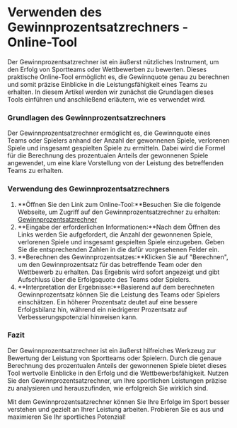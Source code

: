 Verwenden des Gewinnprozentsatzrechners - Online-Tool
=====================================================

Der Gewinnprozentsatzrechner ist ein äußerst nützliches Instrument, um den Erfolg von Sportteams oder Wettbewerben zu bewerten. Dieses praktische Online-Tool ermöglicht es, die Gewinnquote genau zu berechnen und somit präzise Einblicke in die Leistungsfähigkeit eines Teams zu erhalten. In diesem Artikel werden wir zunächst die Grundlagen dieses Tools einführen und anschließend erläutern, wie es verwendet wird.

### Grundlagen des Gewinnprozentsatzrechners

Der Gewinnprozentsatzrechner ermöglicht es, die Gewinnquote eines Teams oder Spielers anhand der Anzahl der gewonnenen Spiele, verlorenen Spiele und insgesamt gespielten Spiele zu ermitteln. Dabei wird die Formel für die Berechnung des prozentualen Anteils der gewonnenen Spiele angewendet, um eine klare Vorstellung von der Leistung des betreffenden Teams zu erhalten.

### Verwendung des Gewinnprozentsatzrechners

1. **Öffnen Sie den Link zum Online-Tool:**Besuchen Sie die folgende Webseite, um Zugriff auf den Gewinnprozentsatzrechner zu erhalten: [Gewinnprozentsatzrechner](https://www.onlinecalculatorsfree.com/de/fitness/winning-percentage-calculator.html)
2. **Eingabe der erforderlichen Informationen:**Nach dem Öffnen des Links werden Sie aufgefordert, die Anzahl der gewonnenen Spiele, verlorenen Spiele und insgesamt gespielten Spiele einzugeben. Geben Sie die entsprechenden Zahlen in die dafür vorgesehenen Felder ein.
3. **Berechnen des Gewinnprozentsatzes:**Klicken Sie auf "Berechnen", um den Gewinnprozentsatz für das betreffende Team oder den Wettbewerb zu erhalten. Das Ergebnis wird sofort angezeigt und gibt Aufschluss über die Erfolgsquote des Teams oder Spielers.
4. **Interpretation der Ergebnisse:**Basierend auf dem berechneten Gewinnprozentsatz können Sie die Leistung des Teams oder Spielers einschätzen. Ein höherer Prozentsatz deutet auf eine bessere Erfolgsbilanz hin, während ein niedrigerer Prozentsatz auf Verbesserungspotenzial hinweisen kann.

### Fazit

Der Gewinnprozentsatzrechner ist ein äußerst hilfreiches Werkzeug zur Bewertung der Leistung von Sportteams oder Spielern. Durch die genaue Berechnung des prozentualen Anteils der gewonnenen Spiele bietet dieses Tool wertvolle Einblicke in den Erfolg und die Wettbewerbsfähigkeit. Nutzen Sie den Gewinnprozentsatzrechner, um Ihre sportlichen Leistungen präzise zu analysieren und herauszufinden, wie erfolgreich Sie wirklich sind.

Mit dem Gewinnprozentsatzrechner können Sie Ihre Erfolge im Sport besser verstehen und gezielt an Ihrer Leistung arbeiten. Probieren Sie es aus und maximieren Sie Ihr sportliches Potenzial!